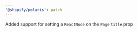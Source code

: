 ```yaml
---
'@shopify/polaris': patch
---
```


Added support for setting a `ReactNode` on the `Page` `title` prop
